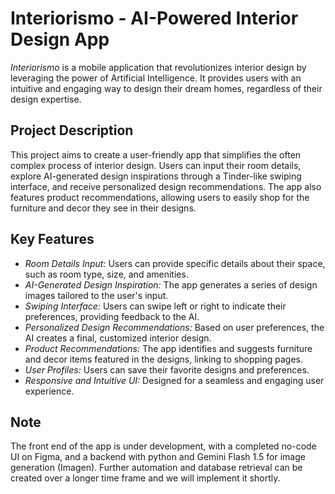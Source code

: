 # Interiorismo - AI-Powered Interior Design App

*Interiorismo* is a mobile application that revolutionizes interior design by leveraging the power of Artificial Intelligence. It provides users with an intuitive and engaging way to design their dream homes, regardless of their design expertise.

## Project Description

This project aims to create a user-friendly app that simplifies the often complex process of interior design. Users can input their room details, explore AI-generated design inspirations through a Tinder-like swiping interface, and receive personalized design recommendations. The app also features product recommendations, allowing users to easily shop for the furniture and decor they see in their designs.

## Key Features

* *Room Details Input:* Users can provide specific details about their space, such as room type, size, and amenities.
* *AI-Generated Design Inspiration:* The app generates a series of design images tailored to the user's input.
* *Swiping Interface:* Users can swipe left or right to indicate their preferences, providing feedback to the AI.
* *Personalized Design Recommendations:* Based on user preferences, the AI creates a final, customized interior design.
* *Product Recommendations:* The app identifies and suggests furniture and decor items featured in the designs, linking to shopping pages.
* *User Profiles:* Users can save their favorite designs and preferences.
* *Responsive and Intuitive UI:* Designed for a seamless and engaging user experience.

## Note
The front end of the app is under development, with a completed no-code UI on Figma, and a backend with python and Gemini Flash 1.5 for image generation (Imagen). Further automation and database retrieval can be created over a longer time frame and we will implement it shortly.

